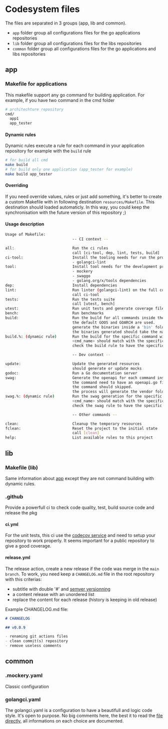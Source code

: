 # Codesystem files

The files are separated in 3 groups (app, lib and common).

- `app` folder group all configurations files for the go applications repositories
- `lib` folder group all configurations files for the libs repositories
- `common` folder group all configurations files for the go applications and libs repositories

## app

### Makefile for applications

This makefile support any go command for building application. For example, if you have two command in the cmd folder

``` bash
# architechture repository
cmd/
  app1
  app_tester
```

#### Dynamic rules

Dynamic rules execute a rule for each command in your application repository
for example with the `build` rule

``` bash
# for build all cmd
make build
# for build only one application (app_tester for example)
make build app_tester
```

#### Overriding

If you need override values, rules or just add something, it's better to create a custom Makefile with in following destination `resources/Makefile`. This destination should loaded automaticly. In this way, you could keep the synchronisation with the future version of this repository ;)

#### Usage description

``` bash
Usage of Makefile:
                              -- CI context --

all:                          Run the ci rules
                              call [ci-tool, dep, lint, tests, build]
ci-tool:                      Install the tooling needs for run the project (ci context):
                              - golangci-lint
tool:                         Install tool needs for the development project after calling the ci-tool rule
                              - mockery
                              - swaggo
                              - golang.org/x/tools dependencies
dep:                          Install dependencies
lint:                         Run linter (golangci-lint) on the full code base
                              call ci-tool
tests:                        Run the tests suite
                              call [utest, bench]
utest:                        Run unit tests and generate coverage file
bench:                        Run benchmarks
build:                        Run the build for all commands inside the cmd folder
                              the default GOOS and GOARCH are used.
                              generate the binaries inside a 'bin' folder.
                              the binaries generated should take the name with <cmd_name>-<GOOS>-<GOARCH>
build.%: (dynamic rule)       Run the build for the specific command with 'build.<cmd_name>'
                              <cmd_name> should match with the specific folder name inside the cmd folder
                              check the build rule to have the specific behavior about the build

                              -- Dev context --

update:                       Update the generated resources
                              should generate or update mocks
godoc:                        Run a Go documentation server
swag:                         Generate the openapi for each command inside the cmd folder
                              the command need to have an openapi.go file inside the main context, else the
                              the command should skipped.
                              the process will generate the vendor folder which will removed by the 'clean' rule.
swag.%: (dynamic rule)        Run the swag generation for the specific command with 'swag.<cmd_name>'
                              <cmd_name> should match with the specific folder name inside the cmd folder
                              check the swag rule to have the specific behavior about the swag process

                              -- Other commands --

clean:                        Cleanup the temporary resources
fclean:                       Reset the project to the initial state
                              call [clean]
help:                         List available rules to this project
```

## lib

### Makefile (lib)

Same information about [app](#makefile-for-applications) except they are not command building with dynamic rules.

### .github

Provide a powerfull ci to check code quality, test, build source code and release the pkg

#### ci.yml

For the unit tests, this ci use the [codecov service](https://about.codecov.io/) and need to setup your repository to work properly. It seems important for a public repository to give a good coverage.

#### release.yml

The release action, create a new release if the code was merge in the `main branch`. To work, you need keep a `CHANGELOG.md` file in the root repository with this criterias:

- subtitle with double '#' and [semver versionning](https://semver.org/)
- a content release with an unordered list
- replace the content for each release (history is keeping in old release)

Example CHANGELOG.md file:

``` markdown
# CHANGELOG

## v0.0.9

- renaming git actions files
- clean commit(s) repository
- remove useless comments
```

## common

### .mockery.yaml

Classic configuration

### golangci.yaml

The golangci.yaml is a configuration to have a beautifull and logic code style. It's open to purpose.
No big comments here, the best it to read the [file directly](https://github.com/gofast-pkg/codesystem/tree/main/common/golangci.yaml), all informations on each choice are documented.
